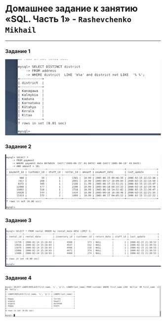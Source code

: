# Домашнее задание к занятию «SQL. Часть 1» - `Rashevchenko Mikhail`

---

### Задание 1
![](https://github.com/mrashevchenko/gitlab-hw/blob/hw12-03/img/hw120301.PNG?raw=true)

### Задание 2
![](https://github.com/mrashevchenko/gitlab-hw/blob/hw12-03/img/hw120302.PNG?raw=true)

### Задание 3
![](https://github.com/mrashevchenko/gitlab-hw/blob/hw12-03/img/hw120303.PNG?raw=true)

### Задание 4
![](https://github.com/mrashevchenko/gitlab-hw/blob/hw12-03/img/hw120304.PNG?raw=true)
